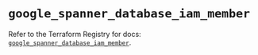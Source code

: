 # `google_spanner_database_iam_member`

Refer to the Terraform Registry for docs: [`google_spanner_database_iam_member`](https://registry.terraform.io/providers/hashicorp/google-beta/6.18.0/docs/resources/google_spanner_database_iam_member).
